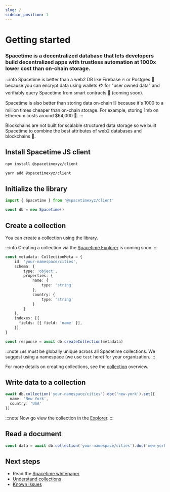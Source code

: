 ```yaml
---
slug: /
sidebar_position: 1
---
```


# Getting started

### Spacetime is a decentralized database that lets developers build decentralized apps with trustless automation at 1000x lower cost than on-chain storage.

:::info
Spacetime is better than a web2 DB like Firebase 🔥 or Postgres 🐘 because you can encrypt data using wallets 💳 for "user owned data" and verifiably query Spacetime from smart contracts 📜 (coming soon).

Spacetime is also better than storing data on-chain ⛓ because it's 1000 to a million times cheaper than on-chain storage. For example, storing 1mb on Ethereum costs around $64,000 💸. 
:::

Blockchains are not built for scalable structured data storage so we built Spacetime to combine the best attributes of web2 databases and blockchains 🤗.

## Install Spacetime JS client

```bash
npm install @spacetimexyz/client
```
```bash
yarn add @spacetimexyz/client
```

## Initialize the library

```ts
import { Spacetime } from '@spacetimexyz/client'

const db = new Spacetime()
```

## Create a collection

You can create a collection using the library.

:::info
Creating a collection via the [Spacetime Explorer](https://explorer.testnet.spacetime.xyz) is coming soon.
:::

```ts
const metadata: CollectionMeta = {
    id: 'your-namespace/cities',
    schema: {
        type: 'object',
        properties: {
            name: {
                type: 'string'
            },
            country: {
                type: 'string'
            }
        }
    },
    indexes: [{
      fields: [{ field: 'name' }],
    }],
}

const response = await db.createCollection(metadata)
```

:::note
`id`s must be globally unique across all Spacetime collections. We suggest using a namespace (we use `test` here) for your organization.
:::

For more details on creating collections, see the [collection](/collections) overview.

## Write data to a collection

```ts
await db.collection('your-namespace/cities').doc('new-york').set({ 
  name: 'New York',
  country: 'USA'
})
```

:::note
Now go view the collection in the [Explorer](https://explorer.testnet.spacetime.xyz).
:::

## Read a document

```ts
const data = await db.collection('your-namespace/cities').doc('new-york').get()
```

## Next steps

* Read the [Spacetime whitepaper](https://bit.ly/spctmwp)
* [Understand collections](/read)
* [Known issues](/known-issues)